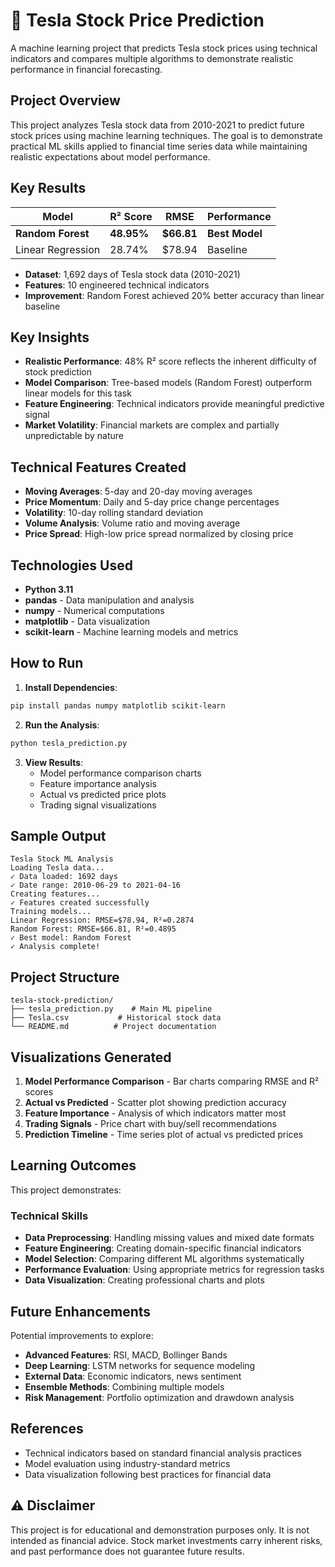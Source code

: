 # 🚗 Tesla Stock Price Prediction

A machine learning project that predicts Tesla stock prices using technical indicators and compares multiple algorithms to demonstrate realistic performance in financial forecasting.

##  Project Overview

This project analyzes Tesla stock data from 2010-2021 to predict future stock prices using machine learning techniques.
The goal is to demonstrate practical ML skills applied to financial time series data while maintaining realistic expectations about model performance.

## Key Results

| Model | R² Score | RMSE | Performance |
|-------|----------|------|-------------|
| **Random Forest** | **48.95%** | **$66.81** | **Best Model** |
| Linear Regression | 28.74% | $78.94 | Baseline |

- **Dataset**: 1,692 days of Tesla stock data (2010-2021)
- **Features**: 10 engineered technical indicators
- **Improvement**: Random Forest achieved 20% better accuracy than linear baseline

## Key Insights

- **Realistic Performance**: 48% R² score reflects the inherent difficulty of stock prediction
- **Model Comparison**: Tree-based models (Random Forest) outperform linear models for this task
- **Feature Engineering**: Technical indicators provide meaningful predictive signal
- **Market Volatility**: Financial markets are complex and partially unpredictable by nature

## Technical Features Created

- **Moving Averages**: 5-day and 20-day moving averages
- **Price Momentum**: Daily and 5-day price change percentages
- **Volatility**: 10-day rolling standard deviation
- **Volume Analysis**: Volume ratio and moving average
- **Price Spread**: High-low price spread normalized by closing price

## Technologies Used

- **Python 3.11**
- **pandas** - Data manipulation and analysis
- **numpy** - Numerical computations
- **matplotlib** - Data visualization
- **scikit-learn** - Machine learning models and metrics

## How to Run

1. **Install Dependencies**:
```bash
pip install pandas numpy matplotlib scikit-learn
```

2. **Run the Analysis**:
```bash
python tesla_prediction.py
```

3. **View Results**:
   - Model performance comparison charts
   - Feature importance analysis
   - Actual vs predicted price plots
   - Trading signal visualizations

## Sample Output

```
Tesla Stock ML Analysis
Loading Tesla data...
✓ Data loaded: 1692 days
✓ Date range: 2010-06-29 to 2021-04-16
Creating features...
✓ Features created successfully
Training models...
Linear Regression: RMSE=$78.94, R²=0.2874
Random Forest: RMSE=$66.81, R²=0.4895
✓ Best model: Random Forest
✓ Analysis complete!
```

## Project Structure

```
tesla-stock-prediction/
├── tesla_prediction.py    # Main ML pipeline
├── Tesla.csv           # Historical stock data
└── README.md          # Project documentation
```

## Visualizations Generated

1. **Model Performance Comparison** - Bar charts comparing RMSE and R² scores
2. **Actual vs Predicted** - Scatter plot showing prediction accuracy
3. **Feature Importance** - Analysis of which indicators matter most
4. **Trading Signals** - Price chart with buy/sell recommendations
5. **Prediction Timeline** - Time series plot of actual vs predicted prices

## Learning Outcomes

This project demonstrates:

### Technical Skills
- **Data Preprocessing**: Handling missing values and mixed date formats
- **Feature Engineering**: Creating domain-specific financial indicators
- **Model Selection**: Comparing different ML algorithms systematically
- **Performance Evaluation**: Using appropriate metrics for regression tasks
- **Data Visualization**: Creating professional charts and plots

## Future Enhancements

Potential improvements to explore:

- **Advanced Features**: RSI, MACD, Bollinger Bands
- **Deep Learning**: LSTM networks for sequence modeling
- **External Data**: Economic indicators, news sentiment
- **Ensemble Methods**: Combining multiple models
- **Risk Management**: Portfolio optimization and drawdown analysis

## References

- Technical indicators based on standard financial analysis practices
- Model evaluation using industry-standard metrics
- Data visualization following best practices for financial data

## ⚠️ Disclaimer

This project is for educational and demonstration purposes only. It is not intended as financial advice. Stock market investments carry inherent risks, and past performance does not guarantee future results.
